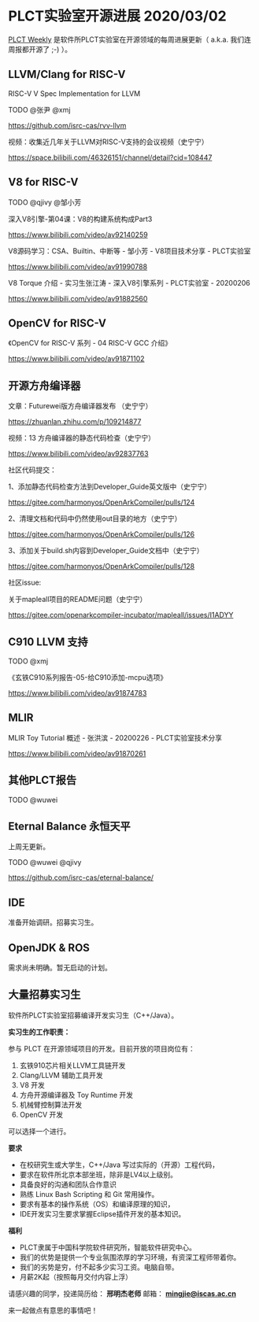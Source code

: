 # PLCT实验室开源进展 2020/03/02

[PLCT Weekly](https://github.com/isrc-cas/PLCT-Weekly) 是软件所PLCT实验室在开源领域的每周进展更新（ a.k.a. 我们连周报都开源了 ;-) ）。

## LLVM/Clang for RISC-V

RISC-V V Spec Implementation for LLVM

TODO @张尹 @xmj

https://github.com/isrc-cas/rvv-llvm

视频：收集近几年关于LLVM对RISC-V支持的会议视频（史宁宁）

https://space.bilibili.com/46326151/channel/detail?cid=108447

## V8 for RISC-V

TODO @qjivy @邹小芳

深入V8引擎-第04课：V8的构建系统构成Part3

https://www.bilibili.com/video/av92140259

V8源码学习：CSA、Builtin、中断等 - 邹小芳 - V8项目技术分享 - PLCT实验室

https://www.bilibili.com/video/av91990788

V8 Torque 介绍 - 实习生张江涛 - 深入V8引擎系列 - PLCT实验室 - 20200206

https://www.bilibili.com/video/av91882560

## OpenCV for RISC-V

《OpenCV for RISC-V 系列 - 04 RISC-V GCC 介绍》

https://www.bilibili.com/video/av91871102

## 开源方舟编译器

文章：Futurewei版方舟编译器发布 （史宁宁）

https://zhuanlan.zhihu.com/p/109214877

视频：13 方舟编译器的静态代码检查（史宁宁）

https://www.bilibili.com/video/av92837763

社区代码提交：

1、添加静态代码检查方法到Developer_Guide英文版中（史宁宁）

https://gitee.com/harmonyos/OpenArkCompiler/pulls/124

2、清理文档和代码中仍然使用out目录的地方（史宁宁）

https://gitee.com/harmonyos/OpenArkCompiler/pulls/126

3、添加关于build.sh内容到Developer_Guide文档中（史宁宁）

https://gitee.com/harmonyos/OpenArkCompiler/pulls/128

社区issue:

关于mapleall项目的README问题（史宁宁）

https://gitee.com/openarkcompiler-incubator/mapleall/issues/I1ADYY

## C910 LLVM 支持

TODO @xmj

《玄铁C910系列报告-05-给C910添加-mcpu选项》

https://www.bilibili.com/video/av91874783


## MLIR

MLIR Toy Tutorial 概述 - 张洪滨 - 20200226 - PLCT实验室技术分享

https://www.bilibili.com/video/av91870261


## 其他PLCT报告

TODO @wuwei

## Eternal Balance 永恒天平

上周无更新。

TODO @wuwei @qjivy

https://github.com/isrc-cas/eternal-balance/

## IDE

准备开始调研。招募实习生。

## OpenJDK & ROS

需求尚未明确。暂无启动的计划。

## 大量招募实习生

软件所PLCT实验室招募编译开发实习生（C++/Java）。

**实习生的工作职责：**

参与 PLCT 在开源领域项目的开发。目前开放的项目岗位有：
1. 玄铁910芯片相关LLVM工具链开发
2. Clang/LLVM 辅助工具开发
3. V8 开发
4. 方舟开源编译器及 Toy Runtime 开发
5. 机械臂控制算法开发
6. OpenCV 开发

可以选择一个进行。

**要求**
- 在校研究生或大学生，C++/Java 写过实际的（开源）工程代码，
- 要求在软件所北京本部坐班，除非是LV4以上级别。
- 具备良好的沟通和团队合作意识
- 熟练 Linux Bash Scripting 和 Git 常用操作。
- 要求有基本的操作系统（OS）和编译原理的知识，
- IDE开发实习生要求掌握Eclipse插件开发的基本知识。

**福利**
- PLCT隶属于中国科学院软件研究所，智能软件研究中心。
- 我们的优势是提供一个专业氛围浓厚的学习环境，有资深工程师带着你。
- 我们的劣势是穷，付不起多少实习工资。电脑自带。
- 月薪2K起（按照每月交付内容上浮）

请感兴趣的同学，投递简历给： **邢明杰老师**
邮箱：
**mingjie@iscas.ac.cn**

来一起做点有意思的事情吧！
